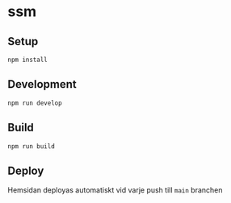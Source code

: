 # ssm

## Setup
`npm install`

## Development
`npm run develop`

## Build
`npm run build`

## Deploy
Hemsidan deployas automatiskt vid varje push till `main` branchen

